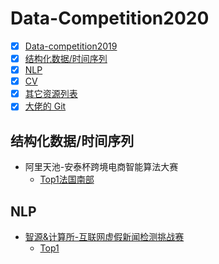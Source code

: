 # Data-Competition2020
- [x] [Data-competition2019](https://github.com/xiaoketongxue/AI-News/blob/master/Data-Competition.md)
- [x] [结构化数据/时间序列](#结构化数据/时间序列)
- [x] [NLP](#NLP)
- [x] [CV](#CV)
- [x] [其它资源列表](#其它资源列表)
- [x] [大佬的 Git](#大佬的-Git)

## 结构化数据/时间序列
  - 阿里天池-安泰杯跨境电商智能算法大赛
    + [Top1法国南部](https://github.com/RainFung/Tianchi-AntaiCup-International-E-commerce-Artificial-Intelligence-Challenge)
## NLP
  - [智源&计算所-互联网虚假新闻检测挑战赛](https://www.biendata.com/competition/falsenews/)
    + [Top1](https://www.biendata.com/models/category/3529/L_notebook/)
